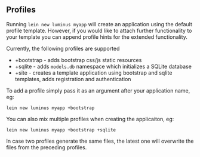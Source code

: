 ## Profiles

Running `lein new luminus myapp` will create an application using the default profile template.
However, if you would like to attach further functionality to your template you can append
profile hints for the extended functionality.

Currently, the following profiles are supported

* +bootstrap - adds bootstrap css/js static resources
* +sqlite - adds `models.db` namespace which initializes a SQLite database
* +site - creates a template application using bootstrap and sqlite templates, adds registration and authentication

To add a profile simply pass it as an argument after your application name, eg:

```
lein new luminus myapp +bootstrap
```
You can also mix multiple profiles when creating the applicaiton, eg:
```
lein new luminus myapp +bootstrap +sqlite
```

In case two profiles generate the same files, the latest one will overwrite the files from the preceding profiles.